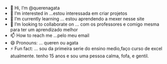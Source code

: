- 👋 Hi, I’m @querenagata
- 👀 I’m interested in ...estou interessada em criar projetos
- 🌱 I’m currently learning ... estou aprendendo a mexer nesse site 
- 💞️ I’m looking to collaborate on ... com os professores e comigo mesma para ter um aprendizado melhor
- 📫 How to reach me ...pelo meu email
- 😄 Pronouns: ... queren ou agata
- ⚡ Fun fact: ... sou da primeira serie do ensino medio,faço curso de excel atualmente. tenho 15 anos e sou uma pessoa calma, fofa, e gentil.

<!---
querenagata/querenagata is a ✨ special ✨ repository because its `README.md` (this file) appears on your GitHub profile.
You can click the Preview link to take a look at your changes.
--->
